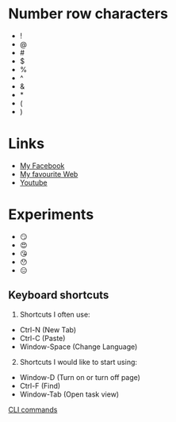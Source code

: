 # Number row characters
+ !
+ @
+ \#
+ $
+ %
+ ^
+ &
+ \*
+ (
+ )
# Links
 + [My Facebook](https://www.facebook.com/ddthien12)
 + [My favourite Web](https://www.google.ca/)
 + [Youtube](https://www.youtube.com/)

# Experiments
 + :smirk:	
 + :heart_eyes:	
 + :kissing_heart:
 + :hushed:	
 + :expressionless:
	

## Keyboard shortcuts
1. Shortcuts I often use: 
+ Ctrl-N (New Tab) 
+ Ctrl-C (Paste)
+ Window-Space (Change Language)
2. Shortcuts I would like to start using:
+ Window-D (Turn on or turn off page)
+ Ctrl-F (Find)
+ Window-Tab (Open task view)

[CLI commands](docs/cli.md)